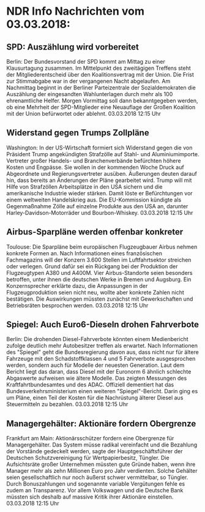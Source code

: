 # NDR Info Nachrichten vom 03.03.2018:


## SPD: Auszählung wird vorbereitet
Berlin: Der Bundesvorstand der SPD kommt am Mittag zu einer Klausurtagung zusammen. Im Mittelpunkt des zweitägigen Treffens steht der Mitgliederentscheid über den Koalitionsvertrag mit der Union. Die Frist zur Stimmabgabe war in der vergangenen Nacht abgelaufen. Am Nachmittag beginnt in der Berliner Parteizentrale der Sozialdemokraten die Auszählung der eingesandten Wahlunterlagen durch mehr als 100 ehrenamtliche Helfer. Morgen Vormittag soll dann bekanntgegeben werden, ob eine Mehrheit der SPD-Mitglieder eine Neuauflage der Großen Koalition mit der Union befürwortet oder ablehnt. 03.03.2018 12:15 Uhr 

## Widerstand gegen Trumps Zollpläne
Washington: In der US-Wirtschaft formiert sich Widerstand gegen die von Präsident Trump angekündigten Strafzölle auf Stahl- und Aluminiumimporte. Vertreter großer Handels- und Branchenverbände befürchten höhere Kosten und Engpässe. Sie wollen in der kommenden Woche Druck auf Abgeordnete und Regierungsvertreter ausüben. Äußerungen deuten darauf hin, dass bereits an Änderungen der Pläne gearbeitet wird. Trump will mit Hilfe von Strafzöllen Arbeitsplätze in den USA sichern und die amerikanische Industrie wieder stärken. Damit löste er Befürchtungen vor einem weltweiten Handelskrieg aus. Die EU-Kommission kündigte als Gegenmaßnahme Zölle auf einzelne Produkte aus den USA an, darunter Harley-Davidson-Motorräder und Bourbon-Whiskey. 03.03.2018 12:15 Uhr 

## Airbus-Sparpläne werden offenbar konkreter
Toulouse: 	Die Sparpläne beim europäischen Flugzeugbauer Airbus nehmen konkrete Formen an. Nach Informationen eines französischen Fachmagazins will der Konzern 3.600 Stellen im Luftfahrtsektor streichen oder verlegen. Grund dafür sei ein Rückgang bei der Produktion der Flugzeugtypen A380 und A400M. Vier Airbus-Standorte seien besonders betroffen, unter ihnen die deutschen Werke in Bremen und Augsburg. Ein Konzernsprecher erklärte dazu, die Anpassungen in der Flugzeugproduktion seien nicht neu, wollte aber konkrete Zahlen nicht  bestätigen. Die Auswirkungen müssten zunächst mit Gewerkschaften und Betriebsräten besprochen werden. 03.03.2018 12:15 Uhr 

## Spiegel: Auch Euro6-Dieseln drohen Fahrverbote
Berlin: Die drohenden Diesel-Fahrverbote könnten einem Medienbericht zufolge deutlich mehr Autobesitzer treffen als erwartet. Nach Informationen des "Spiegel" geht die Bundesregierung davon aus, dass nicht nur für ältere Fahrzeuge mit den Schadstoffklassen 4 und 5 Fahrverbote ausgesprochen werden, sondern auch für Modelle der neuesten Generation. Laut dem Bericht liegt das daran, dass Diesel mit der Euronorm 6 ähnlich schlechte Abgaswerte aufweisen wie ältere Modelle. Das zeigten Messungen des Kraftfahrtbundesamtes und des ADAC. Offiziell dementiert hat das Bundesverkehrsministerium einen weiteren "Spiegel"-Bericht. Darin ging es um Pläne, einen Teil der Kosten für die Nachrüstung älterer Diesel aus Steuermitteln zu bezahlen. 03.03.2018 12:15 Uhr 

## Managergehälter: Aktionäre fordern Obergrenze
Frankfurt am Main: Aktionärsschützer fordern eine Obergrenze für Managergehälter. Das System müsse radikal vereinfacht und die Bezahlung der Vorstände gedeckelt werden, sagte der Hauptgeschäftsführer der Deutschen Schutzvereinigung für Wertpapierbesitz, Tüngler. Die Aufsichtsräte großer Unternehmen müssten gute Gründe haben, wenn ihre Manager mehr als zehn Millionen Euro pro Jahr verdienten. Solche Gehälter seien gesellschaftlich nur noch äußerst schwer vermittelbar, so Tüngler. Durch Bonuszahlungen und sogenannte variable Vergütungen fehle es zudem an Transparenz. Vor allem Volkswagen und die Deutsche Bank müssten sich deshalb auf massive Kritik ihrer Aktionäre einstellen. 03.03.2018 12:15 Uhr 
